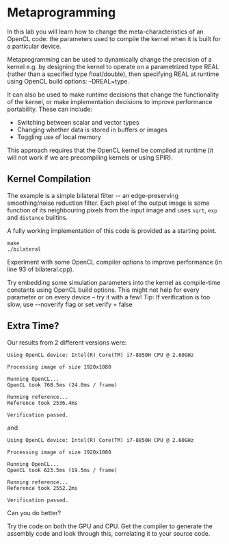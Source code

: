 
# Metaprogramming

In this lab you will learn how to change the meta-characteristics of an OpenCL code: the parameters used to compile the kernel when it is built for a particular device.

Metaprogramming can be used to dynamically change the precision of a kernel e.g. by designing the kernel to operate on a parametrized type REAL (rather than a specified type float/double), then specifying REAL at runtime using OpenCL build options: –DREAL=type.

It can also be used to make runtime decisions that change the functionality of the kernel, or make implementation decisions to improve performance portability.
These can include:

* Switching between scalar and vector types
* Changing whether data is stored in buffers or images
* Toggling use of local memory

This approach requires that the OpenCL kernel be compiled at runtime (it will not work if we are precompiling kernels or using SPIR).

## Kernel Compilation

The example is a simple bilateral filter -- an edge-preserving smoothing/noise reduction filter.
Each pixel of the output image is some function of its neighbouring pixels from the input image and uses `sqrt`, `exp` and `distance` builtins.

A fully working implementation of this code is provided as a starting point.

```
make
./bilateral
```


Experiment with some OpenCL compiler options to improve performance (in line 93 of bilateral.cpp).

Try embedding some simulation parameters into the kernel as compile-time constants using OpenCL build options.
This might not help for every parameter or on every device – try it with a few!
Tip: If verification is too slow, use --noverify flag or set verify = false

## Extra Time?

Our results from 2 different versions were:

```
Using OpenCL device: Intel(R) Core(TM) i7-8850H CPU @ 2.60GHz

Processing image of size 1920x1080

Running OpenCL...
OpenCL took 768.5ms (24.0ms / frame)

Running reference...
Reference took 2536.4ms

Verification passed.

```

and

```
Using OpenCL device: Intel(R) Core(TM) i7-8850H CPU @ 2.60GHz

Processing image of size 1920x1080

Running OpenCL...
OpenCL took 623.5ms (19.5ms / frame)

Running reference...
Reference took 2552.2ms

Verification passed.

```

Can you do better?

Try the code on both the GPU and CPU.
Get the compiler to generate the assembly code and look through this, correlating it to your source code.
